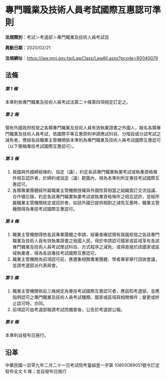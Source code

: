 # 專門職業及技術人員考試國際互惠認可準則




**法規類別**：考試＞考選部＞專門職業及技術人員考試目

**異動日期**：2020/02/21  

**法規網址**：https://law.moj.gov.tw/LawClass/LawAll.aspx?pcode=R0040079



## 法條
##### 第 1 條
本準則依專門職業及技術人員考試法第二十條第四項規定訂定之。

##### 第 2 條
領有外國政府核發之各類專門職業及技術人員有效執業證書之外國人，報名各類專門職業及技術人員考試，依國際平等互惠原則申請應試科目、分階段或分試考試之減免者，應經各該職業主管機關依本準則為專門職業及技術人員考試國際互惠認可（以下簡稱專技考試國際互惠認可）。

##### 第 3 條
1. 我國與外國締結條約、協定（議），約定各該專門職業執業考試或執業資格條件相互認許者，於締約或協定（議）範圍內，視為本準則所定專技考試國際互惠認可。
1. 各類專業團體經所屬職業主管機關授權與外國性質相當之組織簽訂交流協議、合作備忘錄，約定各該專門職業執業考試或執業資格條件之相互認許，並經所屬職業主管機關核定或認許者，如該外國已提供相對之減免互惠時，職業主管機關得為專技考試國際互惠認可。

##### 第 4 條
1. 職業主管機關得依各該專業團體之申請，經審查確認領有我國核發之各該專門職業及技術人員有效執業證書之我國人民，得於申請認可國家或區域享有各該專門職業及技術人員考試應試科目、方式程序之減免，或得直接於該國家或區域執業者，得為各該專技考試國際互惠認可。
1. 職業主管機關為前項認可前，應邀集相關專業團體、學者專家舉行諮詢會議，並請考選部派代表與會。

##### 第 5 條
1. 職業主管機關依前三條規定為專技考試國際互惠認可者，應函知考選部，並應指明認可之專門職業及技術人員考試種類、國家或區域與相關條件；變更或終止認可時，亦同。
1. 前項認可由考選部報請考試院備查後，公告於考選部公報。

##### 第 6 條
本準則自發布日施行。

## 沿革
中華民國一百零九年二月二十一日考試院考臺組壹一字第 10800089051號令訂定發布全文 6  條；並自發布日施行
